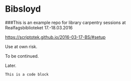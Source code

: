 # Bibsloyd
###This is an example repo for library carpentry sessions at Realfagsbiblioteket 17.-18.03.2016

https://scriptotek.github.io/2016-03-17-BS/#setup

Use at own risk.

To be continued.

Later.

`This is a code block`
